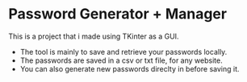 # Password Generator + Manager

This is a project that i made using TKinter as a GUI.
- The tool is mainly to save and retrieve your passwords locally.
- The passwords are saved in a csv or txt file, for any website.
- You can also generate new passwords direclty in before saving it.
